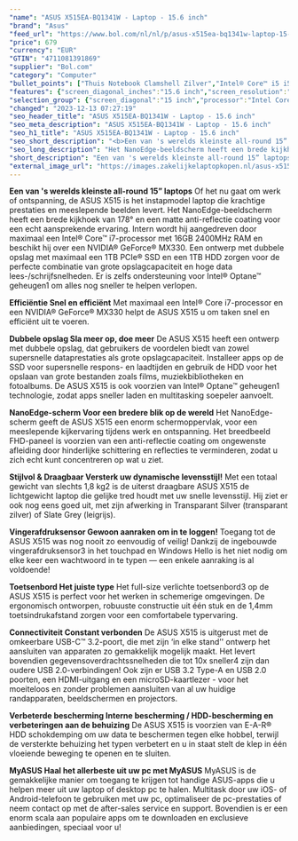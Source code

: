 ```yaml
---
"name": "ASUS X515EA-BQ1341W - Laptop - 15.6 inch"
"brand": "Asus"
"feed_url": "https://www.bol.com/nl/nl/p/asus-x515ea-bq1341w-laptop-15-6-inch/9300000055734260"
"price": 679
"currency": "EUR"
"GTIN": "4711081391869"
"supplier": "Bol.com"
"category": "Computer"
"bullet_points": ["Thuis Notebook Clamshell Zilver","Intel® Core™ i5 i5-1135G7","39,6 cm (15.6\") Full HD 1920 x 1080 Pixels IPS LED backlight Mat 16:9","8 GB DDR4-SDRAM 1 x 4 GB","512 GB SSD","Intel Iris Xe Graphics","Wi-Fi 5 (802.11ac) Bluetooth 4.1","Lithium-Ion (Li-Ion) 37 Wh 45 W","Windows 11 Home 64-bit"]
"features": {"screen_diagonal_inches":"15.6 inch","screen_resolution":"1920 x 1080 Pixels","processor_family":"Intel® Core™ i5","memory_size":"8 GB","memory_type":"DDR4-SDRAM","total_storage_space":"512 GB","operating_system":"Windows 11 Home","battery_capacity":"37 Wh","width":"360 mm","depth":"235 mm","height":"19,9 mm","weight":"1,8 kg","graphics_card":"Intel Iris Xe Graphics"}
"selection_group": {"screen_diagonal":"15 inch","processor":"Intel Core i5","changed_price_past_3_days":false}
"changed": "2023-12-13 07:27:19"
"seo_header_title": "ASUS X515EA-BQ1341W - Laptop - 15.6 inch"
"seo_meta_description": "ASUS X515EA-BQ1341W - Laptop - 15.6 inch"
"seo_h1_title": "ASUS X515EA-BQ1341W - Laptop - 15.6 inch"
"seo_short_description": "<b>Een van 's werelds kleinste all-round 15” laptops</b>\nOf het nu gaat om werk of ontspanning, de ASUS X515 is het instapmodel laptop die krachtige prestaties en meeslepende beelden levert."
"seo_long_description": "Het NanoEdge-beeldscherm heeft een brede kijkhoek van 178° en een matte anti-reflectie coating voor een echt aansprekende ervaring. Intern wordt hij aangedreven door maximaal een Intel® Core™ i7-processor met 16GB 2400MHz RAM en beschikt hij over een NVIDIA® GeForce® MX330. Een ontwerp met dubbele opslag met maximaal een 1TB PCIe® SSD en een 1TB HDD zorgen voor de perfecte combinatie van grote opslagcapaciteit en hoge data lees-/schrijfsnelheden. Er is zelfs ondersteuning voor Intel® Optane™ geheugen1 om alles nog sneller te helpen verlopen. \n\n<b>Efficiëntie\nSnel en efficiënt</b>\nMet maximaal een Intel® Core i7-processor en een NVIDIA® GeForce® MX330 helpt de ASUS X515 u om taken snel en efficiënt uit te voeren. \n\n<b>Dubbele opslag\nSla meer op, doe meer</b>\nDe ASUS X515 heeft een ontwerp met dubbele opslag, dat gebruikers de voordelen biedt van zowel supersnelle dataprestaties als grote opslagcapaciteit. Installeer apps op de SSD voor supersnelle respons- en laadtijden en gebruik de HDD voor het opslaan van grote bestanden zoals films, muziekbibliotheken en fotoalbums. De ASUS X515 is ook voorzien van Intel® Optane™ geheugen1 technologie, zodat apps sneller laden en multitasking soepeler aanvoelt. \n\n<b>NanoEdge-scherm\nVoor een bredere blik op de wereld</b>\nHet NanoEdge-scherm geeft de ASUS X515 een enorm schermoppervlak, voor een meeslepende kijkervaring tijdens werk en ontspanning. Het breedbeeld FHD-paneel is voorzien van een anti-reflectie coating om ongewenste afleiding door hinderlijke schittering en reflecties te verminderen, zodat u zich echt kunt concentreren op wat u ziet. \n\n<b>Stijlvol & Draagbaar\nVersterk uw dynamische levensstijl!</b>\nMet een totaal gewicht van slechts 1,8 kg2 is de uiterst draagbare ASUS X515 de lichtgewicht laptop die gelijke tred houdt met uw snelle levensstijl. Hij ziet er ook nog eens goed uit, met zijn afwerking in Transparant Silver (transparant zilver) of Slate Grey (leigrijs). \n\n<b>Vingerafdruksensor\nGewoon aanraken om in te loggen!</b>\nToegang tot de ASUS X515 was nog nooit zo eenvoudig of veilig! Dankzij de ingebouwde vingerafdruksensor3 in het touchpad en Windows Hello is het niet nodig om elke keer een wachtwoord in te typen — een enkele aanraking is al voldoende!\n\n<b>Toetsenbord\nHet juiste type</b>\nHet full-size verlichte toetsenbord3 op de ASUS X515 is perfect voor het werken in schemerige omgevingen. De ergonomisch ontworpen, robuuste constructie uit één stuk en de 1,4mm toetsindrukafstand zorgen voor een comfortabele typervaring. \n\n<b>Connectiviteit\nConstant verbonden</b>\nDe ASUS X515 is uitgerust met de omkeerbare USB-C™ 3. 2-poort, die met zijn ‘in elke stand’' ontwerp het aansluiten van apparaten zo gemakkelijk mogelijk maakt. Het levert bovendien gegevensoverdrachtssnelheden die tot 10x sneller4 zijn dan oudere USB 2. 0-verbindingen! Ook zijn er USB 3. 2 Type-A en USB 2. 0 poorten, een HDMI-uitgang en een microSD-kaartlezer - voor het moeiteloos en zonder problemen aansluiten van al uw huidige randapparaten, beeldschermen en projectors. \n\n<b>Verbeterde bescherming\nInterne bescherming / HDD-bescherming en verbeteringen aan de behuizing</b>\nDe ASUS X515 is voorzien van E-A-R® HDD schokdemping om uw data te beschermen tegen elke hobbel, terwijl de versterkte behuizing het typen verbetert en u in staat stelt de klep in één vloeiende beweging te openen en te sluiten. \n\n<b>MyASUS\nHaal het allerbeste uit uw pc met MyASUS</b>\nMyASUS is de gemakkelijke manier om toegang te krijgen tot handige ASUS-apps die u helpen meer uit uw laptop of desktop pc te halen. Multitask door uw iOS- of Android-telefoon te gebruiken met uw pc, optimaliseer de pc-prestaties of neem contact op met de after-sales service en support. Bovendien is er een enorm scala aan populaire apps om te downloaden en exclusieve aanbiedingen, speciaal voor u!"
"short_description": "Een van 's werelds kleinste all-round 15” laptops Of het nu gaat om werk of ontspanning, de ASUS X515 is het instapmodel laptop die krachtige prestaties en meeslepende beelden levert. Het NanoEdge-beeldscherm heeft een brede kijkhoek van 178° en een matte anti-reflectie coating voor een echt aansprekende ervaring. Intern wordt hij aangedreven door maximaal een Intel® Core™ i7-processor met 16GB 2400MHz RAM en beschikt hij over een NVIDIA® GeForce® MX330. Een ontwerp met dubbele opslag met maximaal een 1TB PCIe® SSD en een 1TB HDD zorgen voor de perfecte combinatie van grote opslagcapaciteit en hoge data lees-/schrijfsnelheden. Er is zelfs ondersteuning voor Intel® Optane™ geheugen1 om alles nog sneller te helpen verlopen. Efficiëntie Snel en efficiënt Met maximaal een Intel® Core i7-processor en een NVIDIA® GeForce® MX330 helpt de ASUS X515 u om taken snel en efficiënt uit te voeren. Dubbele opslag Sla meer op, doe meer De ASUS X515 heeft een ontwerp met dubbele opslag, dat gebruikers de voordelen biedt van zowel supersnelle dataprestaties als grote opslagcapaciteit. Installeer apps op de SSD voor supersnelle respons- en laadtijden en gebruik de HDD voor het opslaan van grote bestanden zoals films, muziekbibliotheken en fotoalbums. De ASUS X515 is ook voorzien van Intel® Optane™ geheugen1 technologie, zodat apps sneller laden en multitasking soepeler aanvoelt. NanoEdge-scherm Voor een bredere blik op de wereld Het NanoEdge-scherm geeft de ASUS X515 een enorm schermoppervlak, voor een meeslepende kijkervaring tijdens werk en ontspanning. Het breedbeeld FHD-paneel is voorzien van een anti-reflectie coating om ongewenste afleiding door hinderlijke schittering en reflecties te verminderen, zodat u zich echt kunt concentreren op wat u ziet. Stijlvol & Draagbaar Versterk uw dynamische levensstijl! Met een totaal gewicht van slechts 1,8 kg2 is de uiterst draagbare ASUS X515 de lichtgewicht laptop die gelijke tred houdt met uw snelle levensstijl. Hij ziet er ook nog eens goed uit, met zijn afwerking in Transparant Silver (transparant zilver) of Slate Grey (leigrijs). Vingerafdruksensor Gewoon aanraken om in te loggen! Toegang tot de ASUS X515 was nog nooit zo eenvoudig of veilig! Dankzij de ingebouwde vingerafdruksensor3 in het touchpad en Windows Hello is het niet nodig om elke keer een wachtwoord in te typen — een enkele aanraking is al voldoende! Toetsenbord Het juiste type Het full-size verlichte toetsenbord3 op de ASUS X515 is perfect voor het werken in schemerige omgevingen. De ergonomisch ontworpen, robuuste constructie uit één stuk en de 1,4mm toetsindrukafstand zorgen voor een comfortabele typervaring. Connectiviteit Constant verbonden De ASUS X515 is uitgerust met de omkeerbare USB-C™ 3.2-poort, die met zijn ‘in elke stand’' ontwerp het aansluiten van apparaten zo gemakkelijk mogelijk maakt. Het levert bovendien gegevensoverdrachtssnelheden die tot 10x sneller4 zijn dan oudere USB 2.0-verbindingen! Ook zijn er USB 3.2 Type-A en USB 2.0 poorten, een HDMI-uitgang en een microSD-kaartlezer - voor het moeiteloos en zonder problemen aansluiten van al uw huidige randapparaten, beeldschermen en projectors. Verbeterde bescherming Interne bescherming / HDD-bescherming en verbeteringen aan de behuizing De ASUS X515 is voorzien van E-A-R® HDD schokdemping om uw data te beschermen tegen elke hobbel, terwijl de versterkte behuizing het typen verbetert en u in staat stelt de klep in één vloeiende beweging te openen en te sluiten. MyASUS Haal het allerbeste uit uw pc met MyASUS MyASUS is de gemakkelijke manier om toegang te krijgen tot handige ASUS-apps die u helpen meer uit uw laptop of desktop pc te halen. Multitask door uw iOS- of Android-telefoon te gebruiken met uw pc, optimaliseer de pc-prestaties of neem contact op met de after-sales service en support. Bovendien is er een enorm scala aan populaire apps om te downloaden en exclusieve aanbiedingen, speciaal voor u!"
"external_image_url": "https://images.zakelijkelaptopkopen.nl/asus-x515ea-bq1341w-laptop-15-6-inch.webp"
---
```


<b>Een van 's werelds kleinste all-round 15” laptops</b>
Of het nu gaat om werk of ontspanning, de ASUS X515 is het instapmodel laptop die krachtige prestaties en meeslepende beelden levert. Het NanoEdge-beeldscherm heeft een brede kijkhoek van 178° en een matte anti-reflectie coating voor een echt aansprekende ervaring. Intern wordt hij aangedreven door maximaal een Intel® Core™ i7-processor met 16GB 2400MHz RAM en beschikt hij over een NVIDIA® GeForce® MX330. Een ontwerp met dubbele opslag met maximaal een 1TB PCIe® SSD en een 1TB HDD zorgen voor de perfecte combinatie van grote opslagcapaciteit en hoge data lees-/schrijfsnelheden. Er is zelfs ondersteuning voor Intel® Optane™ geheugen1 om alles nog sneller te helpen verlopen.

<b>Efficiëntie
Snel en efficiënt</b>
Met maximaal een Intel® Core i7-processor en een NVIDIA® GeForce® MX330 helpt de ASUS X515 u om taken snel en efficiënt uit te voeren.

<b>Dubbele opslag
Sla meer op, doe meer</b>
De ASUS X515 heeft een ontwerp met dubbele opslag, dat gebruikers de voordelen biedt van zowel supersnelle dataprestaties als grote opslagcapaciteit. Installeer apps op de SSD voor supersnelle respons- en laadtijden en gebruik de HDD voor het opslaan van grote bestanden zoals films, muziekbibliotheken en fotoalbums. De ASUS X515 is ook voorzien van Intel® Optane™ geheugen1 technologie, zodat apps sneller laden en multitasking soepeler aanvoelt.

<b>NanoEdge-scherm
Voor een bredere blik op de wereld</b>
Het NanoEdge-scherm geeft de ASUS X515 een enorm schermoppervlak, voor een meeslepende kijkervaring tijdens werk en ontspanning. Het breedbeeld FHD-paneel is voorzien van een anti-reflectie coating om ongewenste afleiding door hinderlijke schittering en reflecties te verminderen, zodat u zich echt kunt concentreren op wat u ziet.

<b>Stijlvol & Draagbaar
Versterk uw dynamische levensstijl!</b>
Met een totaal gewicht van slechts 1,8 kg2 is de uiterst draagbare ASUS X515 de lichtgewicht laptop die gelijke tred houdt met uw snelle levensstijl. Hij ziet er ook nog eens goed uit, met zijn afwerking in Transparant Silver (transparant zilver) of Slate Grey (leigrijs).

<b>Vingerafdruksensor
Gewoon aanraken om in te loggen!</b>
Toegang tot de ASUS X515 was nog nooit zo eenvoudig of veilig! Dankzij de ingebouwde vingerafdruksensor3 in het touchpad en Windows Hello is het niet nodig om elke keer een wachtwoord in te typen — een enkele aanraking is al voldoende!

<b>Toetsenbord
Het juiste type</b>
Het full-size verlichte toetsenbord3 op de ASUS X515 is perfect voor het werken in schemerige omgevingen. De ergonomisch ontworpen, robuuste constructie uit één stuk en de 1,4mm toetsindrukafstand zorgen voor een comfortabele typervaring.

<b>Connectiviteit
Constant verbonden</b>
De ASUS X515 is uitgerust met de omkeerbare USB-C™ 3.2-poort, die met zijn ‘in elke stand’' ontwerp het aansluiten van apparaten zo gemakkelijk mogelijk maakt. Het levert bovendien gegevensoverdrachtssnelheden die tot 10x sneller4 zijn dan oudere USB 2.0-verbindingen! Ook zijn er USB 3.2 Type-A en USB 2.0 poorten, een HDMI-uitgang en een microSD-kaartlezer - voor het moeiteloos en zonder problemen aansluiten van al uw huidige randapparaten, beeldschermen en projectors.

<b>Verbeterde bescherming
Interne bescherming / HDD-bescherming en verbeteringen aan de behuizing</b>
De ASUS X515 is voorzien van E-A-R® HDD schokdemping om uw data te beschermen tegen elke hobbel, terwijl de versterkte behuizing het typen verbetert en u in staat stelt de klep in één vloeiende beweging te openen en te sluiten.

<b>MyASUS
Haal het allerbeste uit uw pc met MyASUS</b>
MyASUS is de gemakkelijke manier om toegang te krijgen tot handige ASUS-apps die u helpen meer uit uw laptop of desktop pc te halen. Multitask door uw iOS- of Android-telefoon te gebruiken met uw pc, optimaliseer de pc-prestaties of neem contact op met de after-sales service en support. Bovendien is er een enorm scala aan populaire apps om te downloaden en exclusieve aanbiedingen, speciaal voor u!